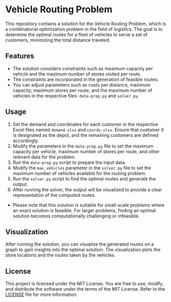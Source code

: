 # Vehicle Routing Problem

This repository contains a solution for the Vehicle Routing Problem, which is a combinatorial optimization problem in the field of logistics. The goal is to determine the optimal routes for a fleet of vehicles to serve a set of customers, minimizing the total distance traveled.

## Features

- The solution considers constraints such as maximum capacity per vehicle and the maximum number of stores visited per route.
- The constraints are incorporated in the generation of feasible routes.
- You can adjust parameters such as costs per distance, maximum capacity, maximum stores per route, and the maximum number of vehicles in the respective files: `data-prep.py` and `solver.py`.

## Usage
  1. Set the demand and coordinates for each customer in the respective Excel files named `demand.xlsx` and `coords.xlsx`. Ensure that customer 0 is designated as the depot, and the remaining customers are defined accordingly.
  2. Modify the parameters in the `data-prep.py` file to set the maximum capacity per vehicle, maximum number of stores per route, and other relevant data for the problem.
  3. Run the `data-prep.py` script to prepare the input data.
  4. Modify the `max_vehicles` parameter in the `solver.py` file to set the maximum number of vehicles available for the routing problem.
  5. Run the `solver.py` script to find the optimal routes and generate the output.
  6. After running the solver, the output will be visualized to provide a clear representation of the computed routes.

- Please note that this solution is suitable for small-scale problems where an exact solution is feasible. For larger problems, finding an optimal solution becomes computationally challenging or infeasible.

## Visualization

After running the solution, you can visualize the generated routes on a graph to gain insights into the optimal solution. The visualization plots the store locations and the routes taken by the vehicles.

## License

This project is licensed under the MIT License. You are free to use, modify, and distribute the software under the terms of the MIT License. Refer to the [LICENSE](LICENSE) file for more information.


